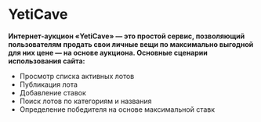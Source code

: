 # YetiCave

**Интернет-аукцион «YetiCave» — это простой сервис, позволяющий пользователям продать свои личные вещи по максимально выгодной для них цене — на основе аукциона. Основные сценарии использования сайта:**

- Просмотр списка активных лотов
- Публикация лота
- Добавление ставок
- Поиск лотов по категориям и названия
- Определение победителя на основе максимальной ставк